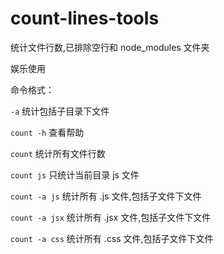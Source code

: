 # count-lines-tools

统计文件行数,已排除空行和 node_modules 文件夹

娱乐使用

命令格式：

`-a` 统计包括子目录下文件

`count -h` 查看帮助

`count` 统计所有文件行数

`count js` 只统计当前目录 js 文件

`count -a js` 统计所有 .js 文件,包括子文件下文件

`count -a jsx` 统计所有 .jsx 文件,包括子文件下文件

`count -a css` 统计所有 .css 文件,包括子文件下文件
